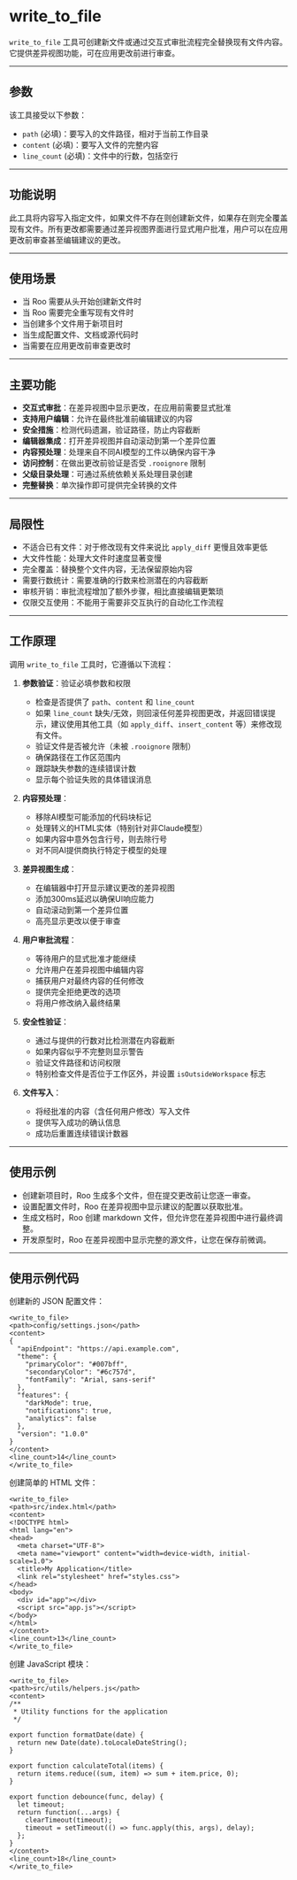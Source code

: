 # write_to_file

`write_to_file` 工具可创建新文件或通过交互式审批流程完全替换现有文件内容。它提供差异视图功能，可在应用更改前进行审查。

---

## 参数

该工具接受以下参数：

- `path` (必填)：要写入的文件路径，相对于当前工作目录
- `content` (必填)：要写入文件的完整内容
- `line_count` (必填)：文件中的行数，包括空行

---

## 功能说明

此工具将内容写入指定文件，如果文件不存在则创建新文件，如果存在则完全覆盖现有文件。所有更改都需要通过差异视图界面进行显式用户批准，用户可以在应用更改前审查甚至编辑建议的更改。

---

## 使用场景

- 当 Roo 需要从头开始创建新文件时
- 当 Roo 需要完全重写现有文件时
- 当创建多个文件用于新项目时
- 当生成配置文件、文档或源代码时
- 当需要在应用更改前审查更改时

---

## 主要功能

- **交互式审批**：在差异视图中显示更改，在应用前需要显式批准
- **支持用户编辑**：允许在最终批准前编辑建议的内容
- **安全措施**：检测代码遗漏，验证路径，防止内容截断
- **编辑器集成**：打开差异视图并自动滚动到第一个差异位置
- **内容预处理**：处理来自不同AI模型的工件以确保内容干净
- **访问控制**：在做出更改前验证是否受 `.rooignore` 限制
- **父级目录处理**：可通过系统依赖关系处理目录创建
- **完整替换**：单次操作即可提供完全转换的文件

---

## 局限性

- 不适合已有文件：对于修改现有文件来说比 `apply_diff` 更慢且效率更低
- 大文件性能：处理大文件时速度显著变慢
- 完全覆盖：替换整个文件内容，无法保留原始内容
- 需要行数统计：需要准确的行数来检测潜在的内容截断
- 审核开销：审批流程增加了额外步骤，相比直接编辑更繁琐
- 仅限交互使用：不能用于需要非交互执行的自动化工作流程

---

## 工作原理

调用 `write_to_file` 工具时，它遵循以下流程：

1. **参数验证**：验证必填参数和权限
   - 检查是否提供了 `path`、`content` 和 `line_count`
   - 如果 `line_count` 缺失/无效，则回滚任何差异视图更改，并返回错误提示，建议使用其他工具（如 `apply_diff`、`insert_content` 等）来修改现有文件。
   - 验证文件是否被允许（未被 `.rooignore` 限制）
   - 确保路径在工作区范围内
   - 跟踪缺失参数的连续错误计数
   - 显示每个验证失败的具体错误消息

2. **内容预处理**：
   - 移除AI模型可能添加的代码块标记
   - 处理转义的HTML实体（特别针对非Claude模型）
   - 如果内容中意外包含行号，则去除行号
   - 对不同AI提供商执行特定于模型的处理

3. **差异视图生成**：
   - 在编辑器中打开显示建议更改的差异视图
   - 添加300ms延迟以确保UI响应能力
   - 自动滚动到第一个差异位置
   - 高亮显示更改以便于审查

4. **用户审批流程**：
   - 等待用户的显式批准才能继续
   - 允许用户在差异视图中编辑内容
   - 捕获用户对最终内容的任何修改
   - 提供完全拒绝更改的选项
   - 将用户修改纳入最终结果

5. **安全性验证**：
   - 通过与提供的行数对比检测潜在内容截断
   - 如果内容似乎不完整则显示警告
   - 验证文件路径和访问权限
   - 特别检查文件是否位于工作区外，并设置 `isOutsideWorkspace` 标志

6. **文件写入**：
   - 将经批准的内容（含任何用户修改）写入文件
   - 提供写入成功的确认信息
   - 成功后重置连续错误计数器

---

## 使用示例

- 创建新项目时，Roo 生成多个文件，但在提交更改前让您逐一审查。
- 设置配置文件时，Roo 在差异视图中显示建议的配置以获取批准。
- 生成文档时，Roo 创建 markdown 文件，但允许您在差异视图中进行最终调整。
- 开发原型时，Roo 在差异视图中显示完整的源文件，让您在保存前微调。

---

## 使用示例代码

创建新的 JSON 配置文件：
```
<write_to_file>
<path>config/settings.json</path>
<content>
{
  "apiEndpoint": "https://api.example.com",
  "theme": {
    "primaryColor": "#007bff",
    "secondaryColor": "#6c757d",
    "fontFamily": "Arial, sans-serif"
  },
  "features": {
    "darkMode": true,
    "notifications": true,
    "analytics": false
  },
  "version": "1.0.0"
}
</content>
<line_count>14</line_count>
</write_to_file>
```

创建简单的 HTML 文件：
```
<write_to_file>
<path>src/index.html</path>
<content>
<!DOCTYPE html>
<html lang="en">
<head>
  <meta charset="UTF-8">
  <meta name="viewport" content="width=device-width, initial-scale=1.0">
  <title>My Application</title>
  <link rel="stylesheet" href="styles.css">
</head>
<body>
  <div id="app"></div>
  <script src="app.js"></script>
</body>
</html>
</content>
<line_count>13</line_count>
</write_to_file>
```

创建 JavaScript 模块：
```
<write_to_file>
<path>src/utils/helpers.js</path>
<content>
/**
 * Utility functions for the application
 */

export function formatDate(date) {
  return new Date(date).toLocaleDateString();
}

export function calculateTotal(items) {
  return items.reduce((sum, item) => sum + item.price, 0);
}

export function debounce(func, delay) {
  let timeout;
  return function(...args) {
    clearTimeout(timeout);
    timeout = setTimeout(() => func.apply(this, args), delay);
  };
}
</content>
<line_count>18</line_count>
</write_to_file>